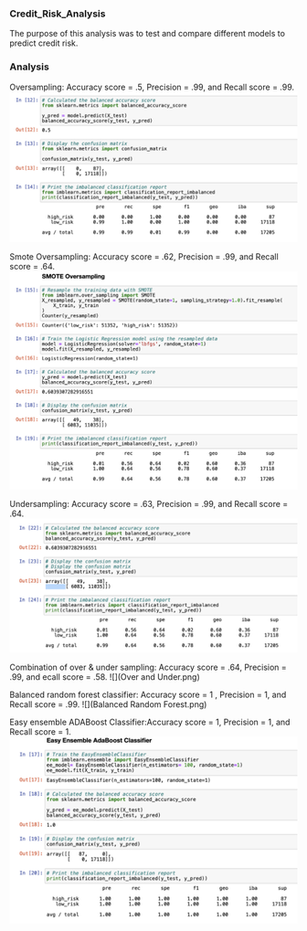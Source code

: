### Credit_Risk_Analysis

The purpose of this analysis was to test and compare different models to predict credit risk.

### Analysis

Oversampling: Accuracy score = .5, Precision = .99, and Recall score = .99. 
 ![](Oversampling.png)


Smote Oversampling: Accuracy score = .62, Precision = .99, and Recall score = .64. 
 ![](SMOTE.png)


Undersampling: Accuracy score = .63, Precision = .99, and Recall score = .64. 
 ![](Undersampling.png)


Combination of over & under sampling: Accuracy score = .64, Precision = .99, and ecall score = .58.
 ![](Over and Under.png)


Balanced random forest classifier: Accuracy score = 1 , Precision = 1, and Recall score = .99. 
 ![](Balanced Random Forest.png)


Easy ensemble ADABoost Classifier:Accuracy score = 1, Precision = 1, and Recall score = 1. 
 ![](AdaBoost.png)


